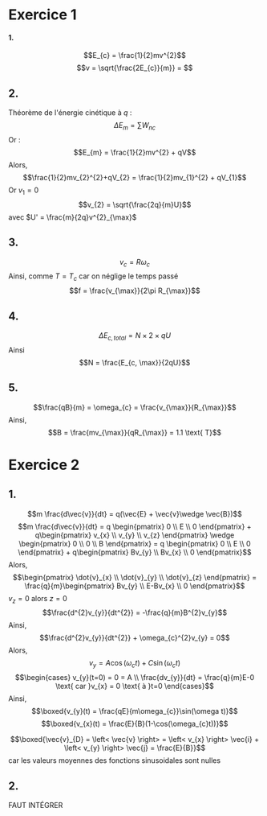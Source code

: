 # Exercice 1
#### 1.
$$E_{c} = \frac{1}{2}mv^{2}$$
$$v = \sqrt{\frac{2E_{c}}{m}} = $$

## 2.
Théorème de l'énergie cinétique à $q$ : 
$$\Delta E_{m} = \sum W_{nc}$$
Or : 
$$E_{m} = \frac{1}{2}mv^{2} + qV$$
Alors, 
$$\frac{1}{2}mv_{2}^{2}+qV_{2} = \frac{1}{2}mv_{1}^{2} + qV_{1}$$
Or $v_{1} = 0$
$$v_{2} = \sqrt{\frac{2q}{m}U}$$
avec $U' = \frac{m}{2q}v^{2}_{\max}$

## 3.
$$v_{c} = R\omega_{c}$$
Ainsi, comme $T = T_{c}$ car on néglige le temps passé 
$$f = \frac{v_{\max}}{2\pi R_{\max}}$$

## 4.
$$\Delta E_{c, total} = N \times 2 \times qU$$
Ainsi 
$$N = \frac{E_{c, \max}}{2qU}$$

## 5.
$$\frac{qB}{m} = \omega_{c} = \frac{v_{\max}}{R_{\max}}$$
Ainsi, 
$$B = \frac{mv_{\max}}{qR_{\max}} = 1.1 \text{ T}$$

# Exercice 2
## 1.
$$m \frac{d\vec{v}}{dt} = q(\vec{E} + \vec{v}\wedge \vec{B})$$
$$m \frac{d\vec{v}}{dt} = q \begin{pmatrix}
0 \\
E \\
0
\end{pmatrix} + q\begin{pmatrix}
v_{x} \\
v_{y} \\
v_{z}
\end{pmatrix} \wedge \begin{pmatrix}
0 \\
0 \\
B
\end{pmatrix} = q \begin{pmatrix}
0 \\
E \\
0
\end{pmatrix} + q\begin{pmatrix}
Bv_{y} \\
Bv_{x} \\
0
\end{pmatrix}$$
Alors, 
$$\begin{pmatrix}
\dot{v}_{x} \\
\dot{v}_{y} \\
\dot{v}_{z}
\end{pmatrix} = \frac{q}{m}\begin{pmatrix}
Bv_{y} \\
E-Bv_{x} \\
0
\end{pmatrix}$$
$v_{z} = 0$ alors $z = 0$ 
$$\frac{d^{2}v_{y}}{dt^{2}} = -\frac{q}{m}B^{2}v_{y}$$
Ainsi, 
$$\frac{d^{2}v_{y}}{dt^{2}} + \omega_{c}^{2}v_{y} = 0$$
Alors, 
$$v_{y} = A\cos(\omega_{c}t) + C\sin(\omega_{c}t)$$
$$\begin{cases}
v_{y}(t=0) = 0 = A \\
\frac{dv_{y}}{dt} = \frac{q}{m}E-0 \text{ car }v_{x} = 0 \text{ à }t=0
\end{cases}$$
Ainsi, 
$$\boxed{v_{y}(t) = \frac{qE}{m\omega_{c}}\sin(\omega t)}$$
$$\boxed{v_{x}(t) = \frac{E}{B}(1-\cos(\omega_{c}t))}$$

$$\boxed{\vec{v}_{D} = \left< \vec{v} \right> = \left< v_{x} \right> \vec{i} + \left< v_{y} \right> \vec{j} = \frac{E}{B}}$$
car les valeurs moyennes des fonctions sinusoidales sont nulles

## 2.
FAUT INTÉGRER
